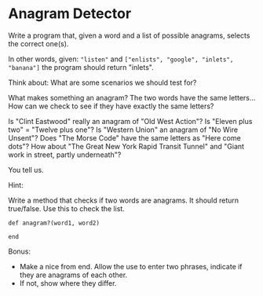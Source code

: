 # Anagram Detector

Write a program that, given a word and a list of possible anagrams, selects the correct one(s).

In other words, given: `"listen"` and `["enlists", "google", "inlets", "banana"]` the program should return "inlets".

Think about: What are some scenarios we should test for?

What makes something an anagram? The two words have the same letters...
How can we check to see if they have exactly the same letters?

Is "Clint Eastwood" really an anagram of "Old West Action"?
Is "Eleven plus two" = "Twelve plus one"?
Is "Western Union" an anagram of "No Wire Unsent"?
Does "The Morse Code" have the same letters as "Here come dots"?
How about "The Great New York Rapid Transit Tunnel" and "Giant work in street, partly underneath"?

You tell us.

Hint:

Write a method that checks if two words are anagrams.  It should return true/false.  Use this to check the list.

```
def anagram?(word1, word2)

end
```

Bonus:

- Make a nice from end.  Allow the use to enter two phrases, indicate if they are anagrams of each other.
- If not, show where they differ.
